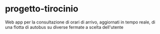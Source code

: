 # progetto-tirocinio

Web app per la consultazione di orari di arrivo, aggiornati in tempo reale, di una flotta di autobus su diverse fermate a scelta dell'utente
